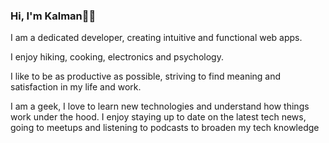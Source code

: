 ### Hi, I'm Kalman👨‍💻
I am a dedicated developer, creating intuitive and functional web apps.

I enjoy hiking, cooking, electronics and psychology.

I like to be as productive as possible, striving to find meaning and satisfaction in my life and work.

I am a geek, I love to learn new technologies and understand how things work under the hood. I enjoy staying up to date on the latest tech news, going to meetups and listening to podcasts to broaden my tech knowledge


<!--
**kalmanl/kalmanl** is a ✨ _special_ ✨ repository because its `README.md` (this file) appears on your GitHub profile.

Here are some ideas to get you started:

Skills:<br>
Experienced in: TypeScript, JavaScript, Angular, HTML, CSS, VsCode <br>
Familiar with: C#, C, C++, npm, Linux, AWS, Docker, Elasticsearch <br>

- 🔭 I’m currently working on ...
- 🌱 I’m currently learning ...
- 👯 I’m looking to collaborate on ...
- 🤔 I’m looking for help with ...
- 💬 Ask me about ...
- 📫 How to reach me: ...
- 😄 Pronouns: ...
- ⚡ Fun fact: ...
-->
